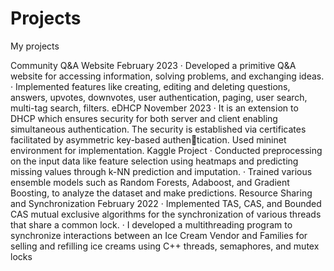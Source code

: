 # Projects
My projects

Community Q&A Website February 2023
· Developed a primitive Q&A website for accessing information, solving problems, and exchanging ideas.
· Implemented features like creating, editing and deleting questions, answers, upvotes, downvotes, user
authentication, paging, user search, multi-tag search, filters.
eDHCP November 2023
· It is an extension to DHCP which ensures security for both server and client enabling simultaneous
authentication. The security is established via certificates facilitated by asymmetric key-based authentication. Used mininet environment for implementation.
Kaggle Project
· Conducted preprocessing on the input data like feature selection using heatmaps and predicting missing
values through k-NN prediction and imputation.
· Trained various ensemble models such as Random Forests, Adaboost, and Gradient Boosting, to analyze
the dataset and make predictions.
Resource Sharing and Synchronization February 2022
· Implemented TAS, CAS, and Bounded CAS mutual exclusive algorithms for the synchronization of
various threads that share a common lock.
· I developed a multithreading program to synchronize interactions between an Ice Cream Vendor and
Families for selling and refilling ice creams using C++ threads, semaphores, and mutex locks
